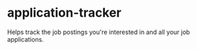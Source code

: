 # application-tracker

Helps track the job postings you're interested in and all your job applications.
